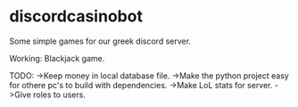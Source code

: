 # discordcasinobot
Some simple games for our greek discord server.

Working:
Blackjack game.

TODO: 
  ->Keep money in local database file.
  ->Make the python project easy for othere pc's to build with dependencies.
  ->Make LoL stats for server.
  ->Give roles to users. 
